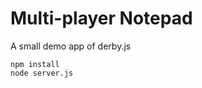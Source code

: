 Multi-player Notepad
====================

A small demo app of derby.js

```
npm install
node server.js
```
